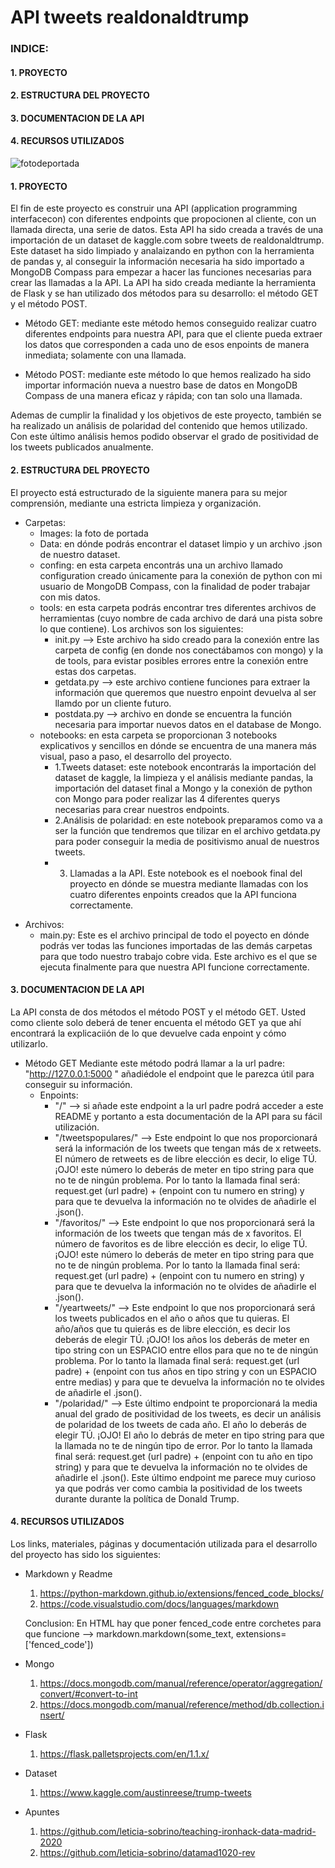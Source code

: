 # API tweets realdonaldtrump

### INDICE:
#### 1. PROYECTO
#### 2. ESTRUCTURA DEL PROYECTO
#### 3. DOCUMENTACION DE LA API
#### 4. RECURSOS UTILIZADOS 

![fotodeportada](C:\Users\Leticia\Desktop\Ironhack-repos\W6-api-sentiment-project\images\donald-trump-twitter.jpg)


#### 1. PROYECTO
El fin de este proyecto es construir una API (application programming interfacecon) con diferentes endpoints que propocionen al cliente, con un llamada directa, una serie de datos.
Esta API ha sido creada a través de una importación de un dataset de kaggle.com sobre tweets de realdonaldtrump.
Este dataset ha sido limpiado y analaizando en python con la herramienta de pandas y, al conseguir la información necesaria ha sido importado a MongoDB Compass para empezar a hacer las funciones necesarias para crear las llamadas a la API.
La API ha sido creada mediante la herramienta de Flask y se han utilizado dos métodos para su desarrollo: el método GET y el método POST.
   - Método GET: mediante este método hemos conseguido realizar cuatro diferentes endpoints para nuestra  API, para que el cliente pueda extraer los datos que corresponden a cada uno de esos enpoints de manera inmediata; solamente con una llamada.
  
    
   - Método POST: mediante este método lo que hemos realizado ha sido importar información nueva a nuestro base de datos en MongoDB Compass de una manera eficaz y rápida; con tan solo una llamada.

Ademas de cumplir la finalidad y los objetivos de este proyecto, también se ha realizado un análisis de polaridad del contenido que hemos utilizado. Con este último análisis hemos podido observar el grado de positividad de los tweets publicados anualmente. 



#### 2. ESTRUCTURA DEL PROYECTO
El proyecto está estructurado de la siguiente manera para su mejor comprensión, mediante una estricta limpieza y organización. 
  * Carpetas:
    - Images: la foto de portada
    - Data: en dónde podrás encontrar el dataset limpio y un archivo .json de nuestro dataset.
    - confing: en esta carpeta encontrás una un archivo llamado configuration creado únicamente para la conexión de python con mi usuario de MongoDB Compass, con la finalidad de poder trabajar con mis datos.
    - tools: en esta carpeta podrás encontrar tres diferentes archivos de herramientas (cuyo nombre de cada archivo de dará una pista sobre lo que contiene). Los archivos son los siguientes:
      - init.py --> Este archivo ha sido creado para la conexión entre las carpeta de config (en donde nos conectábamos con mongo) y la de tools, para evistar posibles errores entre la conexión entre estas dos carpetas.
      - getdata.py --> este archivo contiene funciones para extraer la información que queremos que nuestro enpoint devuelva al ser llamdo por un cliente futuro.
      - postdata.py --> archivo en donde se encuentra la función necesaria para importar nuevos datos en el database de Mongo.
    - notebooks: en esta carpeta se proporcionan 3 notebooks explicativos y sencillos en dónde se encuentra de una manera más visual, paso a paso, el desarrollo del proyecto.
      - 1.Tweets dataset: este notebook encontrarás la importación del dataset de kaggle, la limpieza y el análisis mediante pandas, la importación del dataset final a Mongo y la conexión de python con Mongo para poder realizar las 4 diferentes querys necesarias para crear nuestros endpoints.
      - 2.Análisis de polaridad: en este notebook preparamos como va a ser la función que tendremos que tilizar en el archivo getdata.py para poder conseguir la media de positivismo anual de nuestros tweets.
      - 3. Llamadas a la API. Este notebook es el noebook final del proyecto en dónde se muestra mediante llamadas con los cuatro diferentes enpoints creados que la API funciona correctamente. 
  
  - Archivos:
    - main.py: Este es el archivo principal de todo el poyecto en dónde podrás ver todas las funciones importadas de las demás carpetas para que todo nuestro trabajo cobre vida. Este archivo es el que se ejecuta finalmente para que nuestra API funcione correctamente. 
  

#### 3. DOCUMENTACION DE LA API
La API consta de dos métodos el método POST y el método GET. Usted como cliente solo deberá de tener encuenta el método GET ya que ahí encontrará la explicaciión de lo que devuelve cada enpoint y cómo utilizarlo.

+ Método GET
  Mediante este método podrá llamar a la url padre: "http://127.0.0.1:5000 " añadiédole el endpoint que le parezca útil para conseguir su información. 
  + Enpoints:
    + "/"  --> si añade este endpoint a la url padre podrá acceder a este README y portanto a esta documentación de la API para su fácil utilización.
    + "/tweetspopulares/<numero>" --> Este endpoint lo que nos proporcionará será la información de los tweets que tengan más de x retweets. El número de retweets es de libre elección es decir, lo elige TÚ. ¡OJO! este número lo deberás de meter en tipo string para que no te de ningún problema. Por lo tanto la llamada final será: request.get (url padre) + (enpoint con tu numero en string) y para que te devuelva la información no te olvides de añadirle el .json().
    + "/favoritos/<numero>" --> Este endpoint lo que nos proporcionará será la información de los tweets que tengan más de x favoritos. El número de favoritos es de libre elección es decir, lo elige TÚ. ¡OJO! este número lo deberás de meter en tipo string para que no te de ningún problema. Por lo tanto la llamada final será: request.get (url padre) + (enpoint con tu numero en string) y para que te devuelva la información no te olvides de añadirle el .json().
    + "/yeartweets/<rango>" --> Este endpoint lo que nos proporcionará será los tweets publicados en el año o años  que tu quieras. El año/años que tu quierás es de libre elección, es decir los deberás de elegir TÚ. ¡OJO! los años  los deberás de meter en tipo string con un ESPACIO entre ellos para que no te de ningún problema. Por lo tanto la llamada final será: request.get (url padre) + (enpoint con tus años en tipo string y con un ESPACIO entre medias) y para que te devuelva la información no te olvides de añadirle el .json().
    + "/polaridad/<year>" --> Este último endpoint te proporcionará la media anual del grado de positividad de los tweets, es decir un análisis de polaridad de los tweets de cada año. El año lo deberás de elegir TÚ. ¡OJO! El año lo debrás de meter en tipo string para que la llamada no te de ningún tipo de error. Por lo tanto la llamada final será: request.get (url padre) + (enpoint con tu año en tipo string) y para que te devuelva la información no te olvides de añadirle el .json(). 
    Este último endpoint me parece muy curioso ya que podrás ver como cambia la positividad de los tweets durante durante la política de Donald Trump. 

#### 4. RECURSOS UTILIZADOS 
Los links, materiales, páginas y documentación utilizada para el desarrollo del proyecto has sido los siguientes:
+ Markdown y Readme
    1. https://python-markdown.github.io/extensions/fenced_code_blocks/
    2. https://code.visualstudio.com/docs/languages/markdown

    Conclusion: En HTML hay que poner fenced_code entre corchetes para que funcione
    --> markdown.markdown(some_text, extensions=['fenced_code'])
+ Mongo
  1. https://docs.mongodb.com/manual/reference/operator/aggregation/convert/#convert-to-int
  2. https://docs.mongodb.com/manual/reference/method/db.collection.insert/
+ Flask
  1. https://flask.palletsprojects.com/en/1.1.x/
+ Dataset
  1. https://www.kaggle.com/austinreese/trump-tweets
+ Apuntes
  1. https://github.com/leticia-sobrino/teaching-ironhack-data-madrid-2020
  2. https://github.com/leticia-sobrino/datamad1020-rev 

